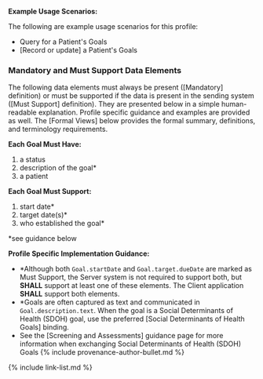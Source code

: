 
**Example Usage Scenarios:**

The following are example usage scenarios for this profile:

-   Query for a Patient's Goals
-   [Record or update] a Patient's Goals


### Mandatory and Must Support Data Elements


The following data elements must always be present ([Mandatory] definition) or must be supported if the data is present in the sending system ([Must Support] definition). They are presented below in a simple human-readable explanation. Profile specific guidance and examples are provided as well. The [Formal Views] below provides the formal summary, definitions, and terminology requirements.  

**Each Goal Must Have:**

1. a status
1. description of the goal*
1. a patient


**Each Goal Must Support:**

1. start date*
2. target date(s)*
3. <span class="bg-success" markdown="1">who established the goal*</span><!-- new-content -->


\*see guidance below

**Profile Specific Implementation Guidance:**
-  \*Although both `Goal.startDate` and `Goal.target.dueDate` are marked as Must Support, the Server system is not required to support both, but **SHALL** support at least one of these elements. The Client application **SHALL** support both elements.
- <span class="bg-success" markdown="1">\*Goals are often captured as text and communicated in `Goal.description.text`. When the goal is a Social Determinants of Health (SDOH) goal, use the preferred [Social Determinants of Health Goals] binding.</span><!-- new-content -->
-  See the [Screening and Assessments] guidance page for more information when exchanging Social Determinants of Health (SDOH) Goals
{% include provenance-author-bullet.md %}

{% include link-list.md %}
